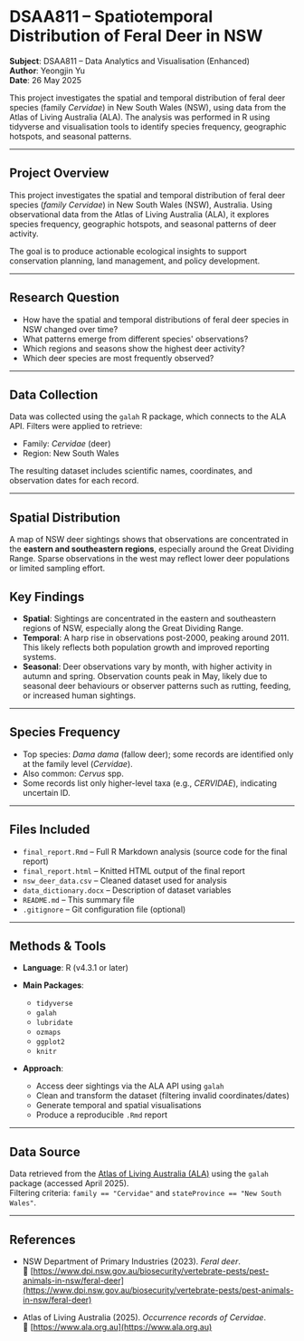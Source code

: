 # DSAA811 – Spatiotemporal Distribution of Feral Deer in NSW

**Subject**: DSAA811 – Data Analytics and Visualisation (Enhanced)  
**Author**: Yeongjin Yu  
**Date**: 26 May 2025  

This project investigates the spatial and temporal distribution of feral deer species (family *Cervidae*) in New South Wales (NSW), using data from the Atlas of Living Australia (ALA). The analysis was performed in R using tidyverse and visualisation tools to identify species frequency, geographic hotspots, and seasonal patterns.

---

## Project Overview

This project investigates the spatial and temporal distribution of feral deer species (*family Cervidae*) in New South Wales (NSW), Australia. Using observational data from the Atlas of Living Australia (ALA), it explores species frequency, geographic hotspots, and seasonal patterns of deer activity.

The goal is to produce actionable ecological insights to support conservation planning, land management, and policy development.

---

## Research Question

- How have the spatial and temporal distributions of feral deer species in NSW changed over time?
- What patterns emerge from different species' observations?
- Which regions and seasons show the highest deer activity?
- Which deer species are most frequently observed?

---

## Data Collection

Data was collected using the `galah` R package, which connects to the ALA API. Filters were applied to retrieve:
- Family: *Cervidae* (deer)
- Region: New South Wales

The resulting dataset includes scientific names, coordinates, and observation dates for each record.

---

## Spatial Distribution

A map of NSW deer sightings shows that observations are concentrated in the **eastern and southeastern regions**, especially around the Great Dividing Range. Sparse observations in the west may reflect lower deer populations or limited sampling effort.

<!-- *(Add your map here if uploaded to GitHub — e.g., `![map](plots/deer_distribution.png)`)* -->
<!-- Or link to your HTML report -->


## Key Findings

- **Spatial**: Sightings are concentrated in the eastern and southeastern regions of NSW, especially along the Great Dividing Range.
- **Temporal**: A harp rise in observations post-2000, peaking around 2011. This likely reflects both population growth and improved reporting systems.
- **Seasonal**: Deer observations vary by month, with higher activity in autumn and spring. Observation counts peak in May, likely due to seasonal deer behaviours or observer patterns such as rutting, feeding, or increased human sightings.


---

## Species Frequency

- Top species: *Dama dama* (fallow deer); some records are identified only at the family level (*Cervidae*).
- Also common: *Cervus* spp.
- Some records list only higher-level taxa (e.g., *CERVIDAE*), indicating uncertain ID.


---

## Files Included

- `final_report.Rmd` – Full R Markdown analysis (source code for the final report)
- `final_report.html` – Knitted HTML output of the final report
- `nsw_deer_data.csv` – Cleaned dataset used for analysis
- `data_dictionary.docx` – Description of dataset variables
- `README.md` – This summary file
- `.gitignore` – Git configuration file (optional)

---

## Methods & Tools

- **Language**: R (v4.3.1 or later)
- **Main Packages**:
  - `tidyverse`
  - `galah`
  - `lubridate`
  - `ozmaps`
  - `ggplot2`
  - `knitr`

- **Approach**:
  - Access deer sightings via the ALA API using `galah`
  - Clean and transform the dataset (filtering invalid coordinates/dates)
  - Generate temporal and spatial visualisations
  - Produce a reproducible `.Rmd` report
 
---

## Data Source

Data retrieved from the [Atlas of Living Australia (ALA)](https://www.ala.org.au/) using the `galah` package (accessed April 2025).  
Filtering criteria: `family == "Cervidae"` and `stateProvince == "New South Wales"`.

---

## References

- NSW Department of Primary Industries (2023). *Feral deer*.  
  🔗 [https://www.dpi.nsw.gov.au/biosecurity/vertebrate-pests/pest-animals-in-nsw/feral-deer](https://www.dpi.nsw.gov.au/biosecurity/vertebrate-pests/pest-animals-in-nsw/feral-deer)

- Atlas of Living Australia (2025). *Occurrence records of Cervidae*.  
  🔗 [https://www.ala.org.au](https://www.ala.org.au)
